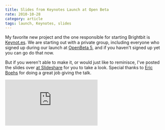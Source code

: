 ```yaml
---
title: Slides from Keynotes Launch at Open Beta
rate: 2010-10-28
category: article
tags: launch, Keynotes, slides
---
```

My favorite new project and the one responsible for starting Brightbit is <a href="http://keynot.es">Keynot.es</a>. We are starting out with a private group, including everyone who signed up during our launch at <a href="http://openbeta.extendedbeta.com">OpenBeta 5</a>, and if you haven't signed up yet you can go do that now.

But if you weren't able to make it, or would just like to reminisce, I've posted the slides over <a href="http://slideshare.net/joshuaogle">at Slideshare</a> for you to take a look. Special thanks to <a href="http://twitter.com/ericboehs">Eric Boehs</a> for doing a great job giving the talk.

<div class="embed-container">
  <iframe src="http://www.slideshare.net/slideshow/embed_code/5611581" frameborder="0" marginwidth="0" marginheight="0" scrolling="no" allowfullscreen></iframe>
</div>
